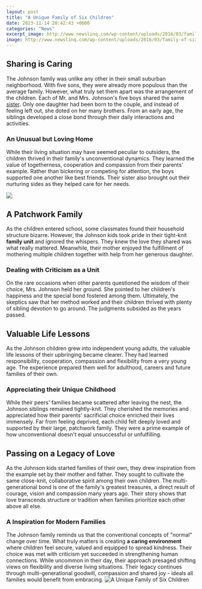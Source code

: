 ```yaml
---
layout: post
title: "A Unique Family of Six Children"
date: 2023-11-14 20:42:43 +0000
categories: "News"
excerpt_image: http://www.newslinq.com/wp-content/uploads/2016/03/family-of-six-children-2.jpg
image: http://www.newslinq.com/wp-content/uploads/2016/03/family-of-six-children-2.jpg
---
```


## Sharing is Caring
The Johnson family was unlike any other in their small suburban neighborhood. With five sons, they were already more populous than the average family. However, what truly set them apart was the arrangement of the children. 
Each of Mr. and Mrs. Johnson's five boys shared the same [sister](https://fistore.mysenprints.com/collection/aldinger). Only one daughter had been born to the couple, and instead of feeling left out, she doted on her many brothers. From an early age, the siblings developed a close bond through their daily interactions and activities. 
### An Unusual but Loving Home
While their living situation may have seemed peculiar to outsiders, the children thrived in their family's unconventional dynamics. They learned the value of togetherness, cooperation and compassion from their parents' example. Rather than bickering or competing for attention, the boys supported one another like best friends. Their sister also brought out their nurturing sides as they helped care for her needs.

![](https://i.pinimg.com/736x/d9/54/c7/d954c70c4391a04d51c03e58e191ef1b.jpg)
## A Patchwork Family
As the children entered school, some classmates found their household structure bizarre. However, the Johnson kids took pride in their tight-knit **family unit** and ignored the whispers. They knew the love they shared was what really mattered. Meanwhile, their mother enjoyed the fulfillment of mothering multiple children together with help from her generous daughter.
### Dealing with Criticism as a Unit  
On the rare occasions when other parents questioned the wisdom of their choice, Mrs. Johnson held her ground. She pointed to her children's happiness and the special bond fostered among them. Ultimately, the skeptics saw that her method worked and their children thrived with plenty of sibling devotion to go around. The judgments subsided as the years passed.
## Valuable Life Lessons 
As the Johnson children grew into independent young adults, the valuable life lessons of their upbringing became clearer. They had learned responsibility, cooperation, compassion and flexibility from a very young age. The experience prepared them well for adulthood, careers and future families of their own.
### Appreciating their Unique Childhood
While their peers' families became scattered after leaving the nest, the Johnson siblings remained tightly-knit. They cherished the memories and appreciated how their parents' sacrificial choice enriched their lives immensely. Far from feeling deprived, each child felt deeply loved and supported by their large, patchwork family. They were a prime example of how unconventional doesn't equal unsuccessful or unfulfilling.
## Passing on a Legacy of Love
As the Johnson kids started families of their own, they drew inspiration from the example set by their mother and father. They sought to cultivate the same close-knit, collaborative spirit among their own children. The multi-generational bond is one of the family's greatest treasures, a direct result of courage, vision and compassion many years ago. Their story shows that love transcends structure or tradition when families prioritize each other above all else.
### A Inspiration for Modern Families  
The Johnson family reminds us that the conventional concepts of "normal" change over time. What truly matters is creating **a caring environment** where children feel secure, valued and equipped to spread kindness. Their choice was met with criticism yet succeeded in strengthening human connections. While uncommon in their day, their approach presaged shifting views on flexibility and diverse living situations. Their legacy continues through multi-generational goodwill, compassion and shared joy - ideals all families would benefit from embracing.
![A Unique Family of Six Children](http://www.newslinq.com/wp-content/uploads/2016/03/family-of-six-children-2.jpg)